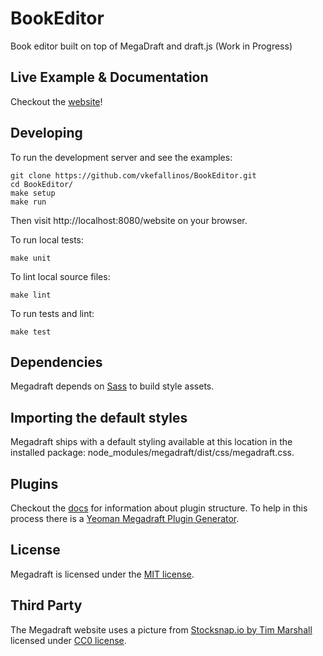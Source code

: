 # BookEditor 
Book editor built on top of MegaDraft and draft.js (Work in Progress)

## Live Example & Documentation

Checkout the [website](http://globocom.github.io/megadraft/)!

## Developing

To run the development server and see the examples:

```
git clone https://github.com/vkefallinos/BookEditor.git
cd BookEditor/
make setup
make run
```

Then visit http://localhost:8080/website on your browser.

To run local tests:

```
make unit
```

To lint local source files:

```
make lint
```

To run tests and lint:

```
make test
```

## Dependencies

Megadraft depends on [Sass](http://sass-lang.com/) to build style assets.


## Importing the default styles

Megadraft ships with a default styling available at this location in the installed package: node_modules/megadraft/dist/css/megadraft.css.


## Plugins

Checkout the [docs][docs-plugins] for information about plugin structure.
To help in this process there is a [Yeoman Megadraft Plugin Generator][plugin-generator].


## License

Megadraft is licensed under the [MIT license](LICENSE).


## Third Party

The Megadraft website uses a picture from
[Stocksnap.io by Tim Marshall](https://stocksnap.io/photo/K148YZIFJ3) licensed
under [CC0 license](https://stocksnap.io/license).


[plugin-generator]: https://github.com/globocom/generator-megadraft-plugin
[docs-plugins]: http://globocom.github.io/megadraft/#/docs/plugins
[megadraft-slack]: https://draftjs.slack.com/messages/megadraft/
[draftjs-slack]: https://draftjs.herokuapp.com
